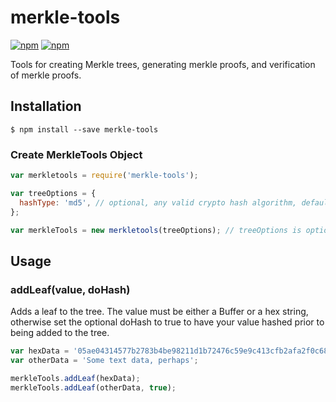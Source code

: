 # merkle-tools

[![npm](https://img.shields.io/npm/l/merkle-tools.svg)](https://www.npmjs.com/package/merkle-tools)
[![npm](https://img.shields.io/npm/v/merkle-tools.svg)](https://www.npmjs.com/package/merkle-tools)

Tools for creating Merkle trees, generating merkle proofs, and verification of merkle proofs.

## Installation

```
$ npm install --save merkle-tools
```

### Create MerkleTools Object

```js
var merkletools = require('merkle-tools');

var treeOptions = {
  hashType: 'md5', // optional, any valid crypto hash algorithm, defaults to 'sha256'
};

var merkleTools = new merkletools(treeOptions); // treeOptions is optional
```

## Usage

### addLeaf(value, doHash)

Adds a leaf to the tree. The value must be either a Buffer or a hex string, otherwise set the optional doHash to true to have your value hashed prior to being added to the tree. 

```js
var hexData = '05ae04314577b2783b4be98211d1b72476c59e9c413cfb2afa2f0c68e0d93911';
var otherData = 'Some text data, perhaps';

merkleTools.addLeaf(hexData);
merkleTools.addLeaf(otherData, true);
```

